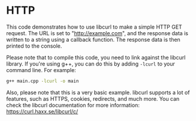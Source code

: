 # HTTP
This code demonstrates how to use libcurl to make a simple HTTP GET request. The URL is set to "http://example.com", and the response data is written to a string using a callback function. The response data is then printed to the console.

Please note that to compile this code, you need to link against the libcurl library. If you're using g++, you can do this by adding `-lcurl` to your command line. For example:

```bash
g++ main.cpp -lcurl -o main
```

Also, please note that this is a very basic example. libcurl supports a lot of features, such as HTTPS, cookies, redirects, and much more. You can check the libcurl documentation for more information: https://curl.haxx.se/libcurl/c/